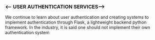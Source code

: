 <h3><-- USER AUTHENTICATION SERVICES--></h3>
We continue to learn about user authentication and creating systems to implement authentication through Flask, a lightweight backend python framework.
In the industry, it is said one should not implement their own authentication system
